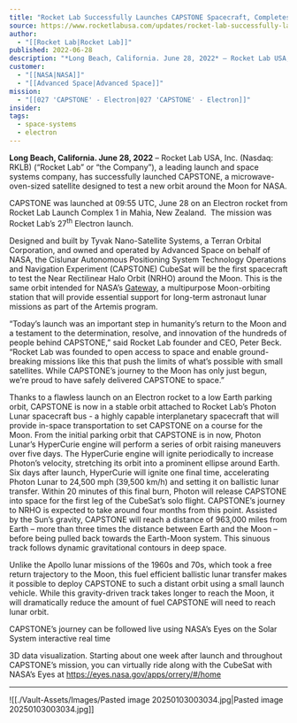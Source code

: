 ```yaml
---
title: "Rocket Lab Successfully Launches CAPSTONE Spacecraft, Completes First Leg of Moon Mission for NASA "
source: https://www.rocketlabusa.com/updates/rocket-lab-successfully-launches-capstone-spacecraft-completes-first-leg-of-moon-mission-for-nasa/
author:
  - "[[Rocket Lab|Rocket Lab]]"
published: 2022-06-28
description: "*Long Beach, California. June 28, 2022* – Rocket Lab USA, Inc. (Nasdaq: RKLB) (“Rocket Lab” or “the Company”), a leading launch and space systems company, has successfully launched CAPSTONE, a microwave-oven-sized satellite designed to test a new orbit around the Moon for NASA."
customer:
  - "[[NASA|NASA]]"
  - "[[Advanced Space|Advanced Space]]"
mission:
  - "[[027 'CAPSTONE' - Electron|027 'CAPSTONE' - Electron]]"
insider: 
tags:
  - space-systems
  - electron
---
```

**Long Beach, California. June 28, 2022** – Rocket Lab USA, Inc. (Nasdaq: RKLB) (“Rocket Lab” or “the Company”), a leading launch and space systems company, has successfully launched CAPSTONE, a microwave-oven-sized satellite designed to test a new orbit around the Moon for NASA.

CAPSTONE was launched at 09:55 UTC, June 28 on an Electron rocket from Rocket Lab Launch Complex 1 in Mahia, New Zealand.  The mission was Rocket Lab’s 27<sup>th</sup> Electron launch.

Designed and built by Tyvak Nano-Satellite Systems, a Terran Orbital Corporation, and owned and operated by Advanced Space on behalf of NASA, the Cislunar Autonomous Positioning System Technology Operations and Navigation Experiment (CAPSTONE) CubeSat will be the first spacecraft to test the Near Rectilinear Halo Orbit (NRHO) around the Moon. This is the same orbit intended for NASA’s [Gateway](https://www.nasa.gov/gateway), a multipurpose Moon-orbiting station that will provide essential support for long-term astronaut lunar missions as part of the Artemis program.

“Today’s launch was an important step in humanity’s return to the Moon and a testament to the determination, resolve, and innovation of the hundreds of people behind CAPSTONE,” said Rocket Lab founder and CEO, Peter Beck. “Rocket Lab was founded to open access to space and enable ground-breaking missions like this that push the limits of what’s possible with small satellites. While CAPSTONE’s journey to the Moon has only just begun, we’re proud to have safely delivered CAPSTONE to space.” 

Thanks to a flawless launch on an Electron rocket to a low Earth parking orbit, CAPSTONE is now in a stable orbit attached to Rocket Lab’s Photon Lunar spacecraft bus - a highly capable interplanetary spacecraft that will provide in-space transportation to set CAPSTONE on a course for the Moon. From the initial parking orbit that CAPSTONE is in now, Photon Lunar’s HyperCurie engine will perform a series of orbit raising maneuvers over five days. The HyperCurie engine will ignite periodically to increase Photon’s velocity, stretching its orbit into a prominent ellipse around Earth. Six days after launch, HyperCurie will ignite one final time, accelerating Photon Lunar to 24,500 mph (39,500 km/h) and setting it on ballistic lunar transfer. Within 20 minutes of this final burn, Photon will release CAPSTONE into space for the first leg of the CubeSat’s solo flight. CAPSTONE’s journey to NRHO is expected to take around four months from this point. Assisted by the Sun’s gravity, CAPSTONE will reach a distance of 963,000 miles from Earth – more than three times the distance between Earth and the Moon – before being pulled back towards the Earth-Moon system. This sinuous track follows dynamic gravitational contours in deep space.

Unlike the Apollo lunar missions of the 1960s and 70s, which took a free return trajectory to the Moon, this fuel efficient ballistic lunar transfer makes it possible to deploy CAPSTONE to such a distant orbit using a small launch vehicle. While this gravity-driven track takes longer to reach the Moon, it will dramatically reduce the amount of fuel CAPSTONE will need to reach lunar orbit.

CAPSTONE’s journey can be followed live using NASA’s Eyes on the Solar System interactive real time

3D data visualization. Starting about one week after launch and throughout CAPSTONE’s mission, you can virtually ride along with the CubeSat with NASA’s Eyes at https://eyes.nasa.gov/apps/orrery/#/home

---

![[./Vault-Assets/Images/Pasted image 20250103003034.jpg|Pasted image 20250103003034.jpg]]